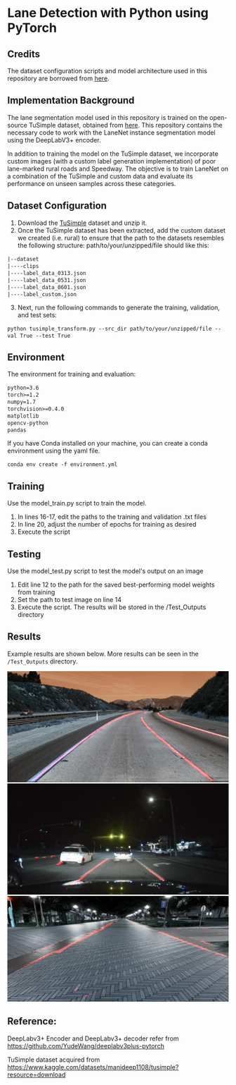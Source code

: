 # Lane Detection with Python using PyTorch

## Credits
The dataset configuration scripts and model architecture used in this repository are borrowed from [here](https://github.com/IrohXu/lanenet-lane-detection-pytorch). 

## Implementation Background
The lane segmentation model used in this repository is trained on the open-source TuSimple dataset, obtained from [here](https://www.kaggle.com/datasets/manideep1108/tusimple?resource=download). This repository contains the necessary code to work with the LaneNet instance segmentation model using the DeepLabV3+ encoder. 

In addition to training the model on the TuSimple dataset, we incorporate custom images (with a custom label generation implementation) of poor lane-marked rural roads and Speedway. The objective is to train LaneNet on a combination of the TuSimple and custom data and evaluate its performance on unseen samples across these categories.

## Dataset Configuration
1. Download the [TuSimple](https://www.kaggle.com/datasets/manideep1108/tusimple?resource=download) dataset and unzip it.
2. Once the TuSimple dataset has been extracted, add the custom dataset we created (i.e. rural) to ensure that the path to the datasets resembles the following structure: 
path/to/your/unzipped/file should like this:  
```
|--dataset
|----clips
|----label_data_0313.json
|----label_data_0531.json
|----label_data_0601.json
|----label_custom.json
```
3. Next, run the following commands to generate the training, validation, and test sets:

```
python tusimple_transform.py --src_dir path/to/your/unzipped/file --val True --test True
```

## Environment   
The environment for training and evaluation:  
```
python=3.6
torch>=1.2
numpy=1.7
torchvision>=0.4.0
matplotlib
opencv-python
pandas
```

If you have Conda installed on your machine, you can create a conda environment using the yaml file.
```
conda env create -f environment.yml
```

## Training 
Use the model_train.py script to train the model.

1. In lines 16-17, edit the paths to the training and validation .txt files
2. In line 20, adjust the number of epochs for training as desired
3. Execute the script 


## Testing     
Use the model_test.py script to test the model's output on an image

1. Edit line 12 to the path for the saved best-performing model weights from training
2. Set the path to test image on line 14
3. Execute the script. The results will be stored in the /Test_Outputs directory 
 

## Results
Example results are shown below. More results can be seen in the `/Test_Outputs` directory.

![alt text](https://github.com/jhpark98/lanenet-lane-detection-pytorch/blob/main/Test_Outputs/overlay_1700001654.0073147.jpg?raw=true)
![alt text](https://github.com/jhpark98/lanenet-lane-detection-pytorch/blob/main/Test_Outputs/overlay_1700001682.5807674.jpg?raw=true)
![alt text](https://github.com/jhpark98/lanenet-lane-detection-pytorch/blob/main/Test_Outputs/speedway_overlay.png?raw=true)


 

## Reference:  
DeepLabv3+ Encoder and DeepLabv3+ decoder refer from https://github.com/YudeWang/deeplabv3plus-pytorch

TuSimple dataset acquired from https://www.kaggle.com/datasets/manideep1108/tusimple?resource=download
